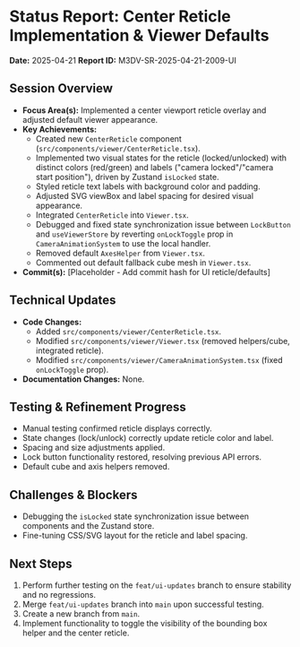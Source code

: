 # Status Report: Center Reticle Implementation & Viewer Defaults

**Date:** 2025-04-21
**Report ID:** M3DV-SR-2025-04-21-2009-UI

## Session Overview
- **Focus Area(s):** Implemented a center viewport reticle overlay and adjusted default viewer appearance.
- **Key Achievements:**
    - Created new `CenterReticle` component (`src/components/viewer/CenterReticle.tsx`).
    - Implemented two visual states for the reticle (locked/unlocked) with distinct colors (red/green) and labels ("camera locked"/"camera start position"), driven by Zustand `isLocked` state.
    - Styled reticle text labels with background color and padding.
    - Adjusted SVG viewBox and label spacing for desired visual appearance.
    - Integrated `CenterReticle` into `Viewer.tsx`.
    - Debugged and fixed state synchronization issue between `LockButton` and `useViewerStore` by reverting `onLockToggle` prop in `CameraAnimationSystem` to use the local handler.
    - Removed default `AxesHelper` from `Viewer.tsx`.
    - Commented out default fallback cube mesh in `Viewer.tsx`.
- **Commit(s):** [Placeholder - Add commit hash for UI reticle/defaults]

## Technical Updates
- **Code Changes:**
    - Added `src/components/viewer/CenterReticle.tsx`.
    - Modified `src/components/viewer/Viewer.tsx` (removed helpers/cube, integrated reticle).
    - Modified `src/components/viewer/CameraAnimationSystem.tsx` (fixed `onLockToggle` prop).
- **Documentation Changes:** None.

## Testing & Refinement Progress
- Manual testing confirmed reticle displays correctly.
- State changes (lock/unlock) correctly update reticle color and label.
- Spacing and size adjustments applied.
- Lock button functionality restored, resolving previous API errors.
- Default cube and axis helpers removed.

## Challenges & Blockers
- Debugging the `isLocked` state synchronization issue between components and the Zustand store.
- Fine-tuning CSS/SVG layout for the reticle and label spacing.

## Next Steps
1.  Perform further testing on the `feat/ui-updates` branch to ensure stability and no regressions.
2.  Merge `feat/ui-updates` branch into `main` upon successful testing.
3.  Create a new branch from `main`.
4.  Implement functionality to toggle the visibility of the bounding box helper and the center reticle. 